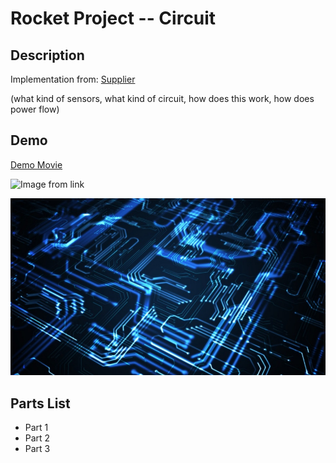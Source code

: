 # Rocket Project -- Circuit 

## Description
Implementation from: [Supplier](https://www.goldmine-elec-products.com/prodinfo.asp?number=C6864)

<DESCRIPTION HERE> (what kind of sensors, what kind of circuit, how does this work, how does power flow)
  
## Demo
[Demo Movie](./cad.mp4)

![Image from link](https://inteng-storage.s3.amazonaws.com/img/iea/ypwqa2zQwN/sizes/mit-wave-computing-circuit-design-ie_md.jpg)

![Image from saved files in github](./mit-wave-computing-circuit-design-ie_md.jpg)

## Parts List
- Part 1
- Part 2
- Part 3
